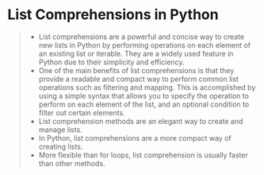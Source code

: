 # List Comprehensions in Python

> - List comprehensions are a powerful and concise way to create new lists in Python by performing operations on each element of an existing list or iterable. They are a widely used feature in Python due to their simplicity and efficiency.
> - One of the main benefits of list comprehensions is that they provide a readable and compact way to perform common list operations such as filtering and mapping. This is accomplished by using a simple syntax that allows you to specify the operation to perform on each element of the list, and an optional condition to filter out certain elements.
> - List comprehension methods are an elegant way to create and manage lists.
> - In Python, list comprehensions are a more compact way of creating lists.
> - More flexible than for loops, list comprehension is usually faster than other methods.
